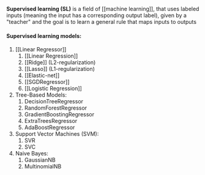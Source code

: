 **Supervised learning (SL)** is a field of [[machine learning]], that uses labeled inputs (meaning the input has a corresponding output label), given by a "teacher" and the goal is to learn a general rule that maps inputs to outputs

#### Supervised learning models:

1. [[Linear Regressor]]
	1. [[Linear Regression]]
	2. [[Ridge]] (L2-regularization)
	3. [[Lasso]] (L1-regularization)
	4. [[Elastic-net]]
	5. [[SGDRegressor]]
	6. [[Logistic Regression]]
2. Tree-Based Models:
	1. DecisionTreeRegressor
	2. RandomForestRegressor
	3. GradientBoostingRegressor
	4. ExtraTreesRegressor
	5. AdaBoostRegressor
3. Support Vector Machines (SVM):
	1. SVR
	2. SVC
4. Naive Bayes:
	1. GaussianNB
	2. MultinomialNB
